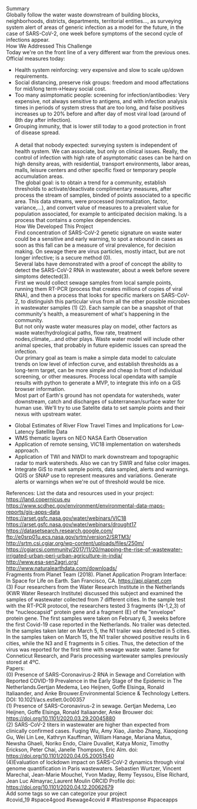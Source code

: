 Summary<BR>
Globally follow the water waste downstream of building blocks, neighborhoods, districts, departments, territorial entities..., as surveying system alert of areas of generic infection as a model for the future, in the case of SARS-CoV-2, one week before symptoms of the second cycle of infections appear.<BR>
How We Addressed This Challenge<BR>
  Today we're on the front line of a very different war from the previous ones. Official measures today:<BR>
- Health system reinforcing: very expensive and slow to scale up/down requirements.<BR>
- Social distancing, preserve risk groups: freedom and mood affectations for mid/long term->Heavy social cost.<BR>
- Too many asimptomatic people: screening for infection/antibodies: Very expensive, not always sensitive to antigens, and with infection analysis times in periods of system stress that are too long, and false positives increases up to 20% before and after day of most viral load (around of 8th day after infection).<BR>
- Grouping inmunity, that is lower still today to a good protection in front of disease spread.<BR><BR>
  A detail that nobody expected: surveying system is independent of health system. We can associate, but only on clinical issues.
  Really, the control of infection with high rate of asymptomatic cases can be hard on high density areas, with residential, transport environments, labor areas, malls, leisure centers and other specific fixed or temporary people accumulation areas.<BR>
  The global goal:  is to obtain a trend for a community, establish thresholds to activate/deactivate complimentary measures, after process the stream of samples, binded of points associated to a specific area. This data streams, were processed (normalization, factor, variance,...), and convert value of measures to a prevalent value for population associated, for example to anticipated decision making. Is a process that contains a complex dependencies.<BR>
How We Developed This Project<BR>
  Find concentration of SARS-CoV-2 genetic signature on waste water could be a sensitive and early warning, to spot a rebound in cases as soon as this fall can be a measure of viral prevalence, for decision making. On sewage there are virus particles, mostly intact, but are not longer infective; is a secure method (0).<BR>
  Several labs have demonstrated with a proof of concept the ability to detect the SARS-CoV-2 RNA in wastewater, about a week before severe simptoms detected(3).<BR>
   First we would collect sewage samples from local sample points, running them RT-PCR (process that creates millions of copies of viral RNA), and then a process that looks for specific markers on SARS-CoV-2, to distinguish this particular virus from all the other possible microbes in wastewater samples (1) (2).  Each sample can be a snapshot of that community's health, a measurement of what's happening in the community. <BR>
  But not only waste water measures play on model, other factors as waste water/hydrological paths, flow rate, treatment nodes,climate,...and other plays.  Waste water model will include other animal species, that probably in future epidemic issues can spread the infection.<BR>
 Our primary goal as team is make a simple data model to calculate trends on low level of infection curve, and establish thresholds as a long-term target, can be more simple and cheap in front of individual screening, or other measures.  Process local opendata with sample results with python to generate a MVP, to integrate this info on a GiS browser information.<BR>
  Most part of Earth's ground has not opendata for watersheds, water downstream, catch and discharges of subterranean/surface water for human use. We'll try to use Satelite data to set sample points and their nexus with upstream water.<BR>
+ Global Estimates of River Flow Travel Times and Implications for Low‐Latency Satellite Data<BR>
+  WMS thematic layers on NEO NASA Earth Observation<BR>
+  Application of remote sensing, VIC18 implementation on watersheds approach.<BR> 
+  Application of TWI and NWDI to mark downstream and topographic radar to mark watersheds. Also we can try SWIR and false color images.<BR>
+  Integrate GiS to mark sample points, data sampled, alerts and warnings.<BR>
QGIS or SNAP use to represent measures and variations. Generate alerts or warnings when we're out of threshold would be nice.
  
  
  
References: List the data and resources used in your project:<BR>
https://land.copernicus.eu<BR>
https://www.scdhec.gov/environment/environmental-data-maps-reports/gis-apps-data<BR>
https://arset.gsfc.nasa.gov/water/webinars/VIC18<BR>
https://arset.gsfc.nasa.gov/water/webinars/drought17<BR>
https://datasetsearch.research.google.com/<BR>
ftp://e0srp01u.ecs.nasa.gov/srtm/version2/SRTM3/<BR>
http://srtm.csi.cgiar.org/wp-content/uploads/files/250m/<BR>
https://cgiarcsi.community/2017/11/20/mapping-the-rise-of-wastewater-irrigated-urban-peri-urban-agriculture-in-india/<BR>
http://www.esa-sen2agri.org/<BR>
http://www.naturalearthdata.com/downloads/<BR>
Fragments from Planet Team (2018). Planet Application Program Interface: In Space for Life on Earth. San Francisco, CA. https://api.planet.com<BR>
(3) Four researchers from the Water Research Institute in the Netherlands (KWR Water Research Institute) discussed this subject and examined the samples of wastewater collected from 7 different cities. In the sample test with the RT-PCR protocol, the researchers tested 3 fragments (N-1,2,3) of the "nucleocapsid" protein gene and a fragment (E) of the "envelope" protein gene. The first samples were taken on February 6, 3 weeks before the first Covid-19 case reported in the Netherlands. No trailer was detected. In the samples taken later on March 5, the N1 trailer was detected in 5 cities. In the samples taken on March 15, the N1 trailer showed positive results in 6 cities, while the N3 and E fragments in 5 cities. Thus, the detection of the virus was reported for the first time with sewage waste water. Same for Conneticut Research, and Paris processing wartewater samples previously stored at 4ºC.<BR>
Papers:<BR>
(0) Presence of SARS-Coronavirus-2 RNA in Sewage and Correlation with  Reported COVID-19 Prevalence in the Early Stage of the Epidemic in The  Netherlands.Gertjan Medema, Leo Heijnen, Goffe Elsinga, Ronald Italiaander, and Anke Brouwer.Environmental Science & Technology Letters. DOI: 10.1021/acs.estlett.0c00357<BR>
(1) Presence of SARS-Coronavirus-2 in sewage. Gertjan Medema, Leo Heijnen, Goffe Elsinga, Ronald Italiaander, Anke Brouwer  doi: https://doi.org/10.1101/2020.03.29.20045880 <BR>
(2) SARS-CoV-2 titers in wastewater are higher than expected from clinically confirmed cases. Fuqing Wu, Amy Xiao, Jianbo Zhang, Xiaoqiong Gu, Wei Lin Lee, Kathryn Kauffman, William Hanage, Mariana Matus, Newsha Ghaeli, Noriko Endo, Claire Duvallet, Katya Moniz, Timothy Erickson, Peter Chai, Janelle Thompson, Eric Alm. doi: https://doi.org/10.1101/2020.04.05.20051540 <BR>
(4)Evaluation of lockdown impact on SARS-CoV-2 dynamics through viral genome quantification in Paris wastewaters. Sebastien Wurtzer, Vincent Marechal, Jean-Marie Mouchel, Yvon Maday, Remy Teyssou, Elise Richard, Jean Luc Almayrac,Laurent Moulin ORCID Profile  doi: https://doi.org/10.1101/2020.04.12.20062679<BR>
Add some tags so we can categorize your project<BR>
#covid_19 #space4good #sewage4covid # #fastresponse #spaceapps
